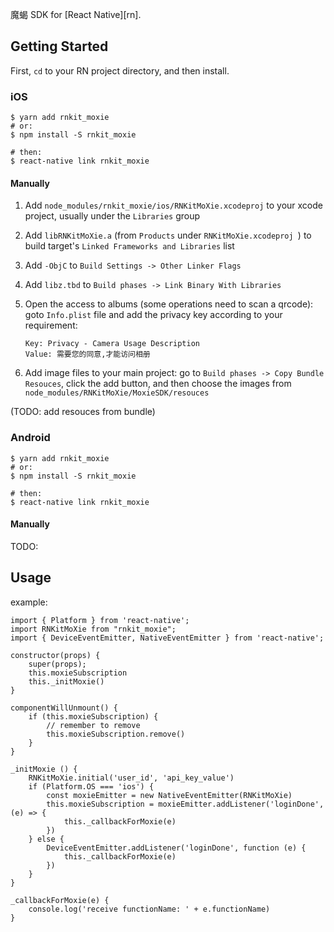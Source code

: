 
魔蝎 SDK for [React Native][rn].  

## Getting Started

First, `cd` to your RN project directory, and then install.  

### iOS

```
$ yarn add rnkit_moxie
# or: 
$ npm install -S rnkit_moxie

# then:  
$ react-native link rnkit_moxie
```

#### Manually
1. Add `node_modules/rnkit_moxie/ios/RNKitMoXie.xcodeproj` to your xcode project, usually under the `Libraries` group  

2. Add `libRNKitMoXie.a` (from `Products` under `RNKitMoXie.xcodeproj `) to build target's `Linked Frameworks and Libraries` list  

3. Add `-ObjC` to `Build Settings -> Other Linker Flags`  

4. Add `libz.tbd` to `Build phases -> Link Binary With Libraries`  

5. Open the access to albums (some operations need to scan a qrcode): goto `Info.plist` file and add the privacy key according to your requirement:  

	```
	Key: Privacy - Camera Usage Description   
	Value: 需要您的同意,才能访问相册
	```

6. Add image files to your main project: go to `Build phases -> Copy Bundle Resouces`, click the add button, and then choose the images from `node_modules/RNKitMoXie/MoxieSDK/resouces`  

(TODO: add resouces from bundle)

### Android

```
$ yarn add rnkit_moxie
# or: 
$ npm install -S rnkit_moxie

# then:  
$ react-native link rnkit_moxie
```

#### Manually

TODO: 

## Usage

example:  

```
import { Platform } from 'react-native';
import RNKitMoXie from "rnkit_moxie";
import { DeviceEventEmitter, NativeEventEmitter } from 'react-native';

constructor(props) {
    super(props);
    this.moxieSubscription
    this._initMoxie()
}

componentWillUnmount() {
    if (this.moxieSubscription) {
        // remember to remove
        this.moxieSubscription.remove()
    }
}
    
_initMoxie () {
    RNKitMoXie.initial('user_id', 'api_key_value')
    if (Platform.OS === 'ios') {
        const moxieEmitter = new NativeEventEmitter(RNKitMoXie)
        this.moxieSubscription = moxieEmitter.addListener('loginDone', (e) => {
            this._callbackForMoxie(e)
        })
    } else {
        DeviceEventEmitter.addListener('loginDone', function (e) {
            this._callbackForMoxie(e)
        })
    }
}

_callbackForMoxie(e) {
    console.log('receive functionName: ' + e.functionName)
}
```
